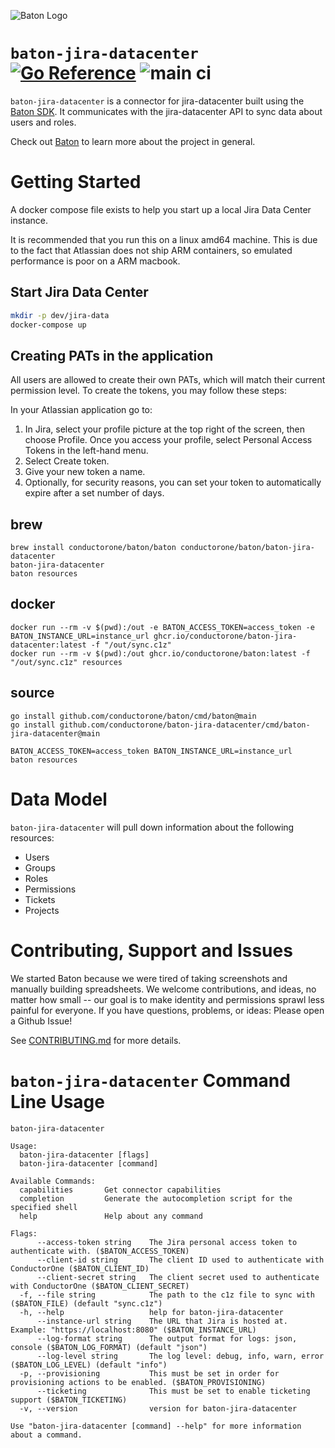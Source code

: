 ![Baton Logo](./docs/images/baton-logo.png)

# `baton-jira-datacenter` [![Go Reference](https://pkg.go.dev/badge/github.com/conductorone/baton-jira-datacenter.svg)](https://pkg.go.dev/github.com/conductorone/baton-jira-datacenter) ![main ci](https://github.com/conductorone/baton-jira-datacenter/actions/workflows/main.yaml/badge.svg)

`baton-jira-datacenter` is a connector for jira-datacenter built using the [Baton SDK](https://github.com/conductorone/baton-sdk). It communicates with the jira-datacenter API to sync data about users and roles.

Check out [Baton](https://github.com/conductorone/baton) to learn more about the project in general.

# Getting Started

A docker compose file exists to help you start up a local Jira Data Center instance.

It is recommended that you run this on a linux amd64 machine. This is due to the fact that Atlassian does not ship ARM containers, so emulated performance is poor on a ARM macbook.

## Start Jira Data Center
```bash
mkdir -p dev/jira-data
docker-compose up
```

## Creating PATs in the application
All users are allowed to create their own PATs, which will match their current permission level. To create the tokens, you may follow these steps:

In your Atlassian application go to:
1) In Jira, select your profile picture at the top right of the screen, then choose Profile. Once you access your profile, select Personal Access Tokens in the left-hand menu.
2) Select Create token.
3) Give your new token a name.
4) Optionally, for security reasons, you can set your token to automatically expire after a set number of days. 

## brew

```
brew install conductorone/baton/baton conductorone/baton/baton-jira-datacenter
baton-jira-datacenter
baton resources
```

## docker

```
docker run --rm -v $(pwd):/out -e BATON_ACCESS_TOKEN=access_token -e BATON_INSTANCE_URL=instance_url ghcr.io/conductorone/baton-jira-datacenter:latest -f "/out/sync.c1z"
docker run --rm -v $(pwd):/out ghcr.io/conductorone/baton:latest -f "/out/sync.c1z" resources
```

## source

```
go install github.com/conductorone/baton/cmd/baton@main
go install github.com/conductorone/baton-jira-datacenter/cmd/baton-jira-datacenter@main

BATON_ACCESS_TOKEN=access_token BATON_INSTANCE_URL=instance_url
baton resources
```

# Data Model

`baton-jira-datacenter` will pull down information about the following resources:
- Users
- Groups
- Roles
- Permissions
- Tickets 
- Projects

# Contributing, Support and Issues

We started Baton because we were tired of taking screenshots and manually building spreadsheets. We welcome contributions, and ideas, no matter how small -- our goal is to make identity and permissions sprawl less painful for everyone. If you have questions, problems, or ideas: Please open a Github Issue!

See [CONTRIBUTING.md](https://github.com/ConductorOne/baton/blob/main/CONTRIBUTING.md) for more details.

# `baton-jira-datacenter` Command Line Usage

```
baton-jira-datacenter

Usage:
  baton-jira-datacenter [flags]
  baton-jira-datacenter [command]

Available Commands:
  capabilities       Get connector capabilities
  completion         Generate the autocompletion script for the specified shell
  help               Help about any command

Flags:
      --access-token string    The Jira personal access token to authenticate with. ($BATON_ACCESS_TOKEN)
      --client-id string       The client ID used to authenticate with ConductorOne ($BATON_CLIENT_ID)
      --client-secret string   The client secret used to authenticate with ConductorOne ($BATON_CLIENT_SECRET)
  -f, --file string            The path to the c1z file to sync with ($BATON_FILE) (default "sync.c1z")
  -h, --help                   help for baton-jira-datacenter
      --instance-url string    The URL that Jira is hosted at. Example: "https://localhost:8080" ($BATON_INSTANCE_URL)
      --log-format string      The output format for logs: json, console ($BATON_LOG_FORMAT) (default "json")
      --log-level string       The log level: debug, info, warn, error ($BATON_LOG_LEVEL) (default "info")
  -p, --provisioning           This must be set in order for provisioning actions to be enabled. ($BATON_PROVISIONING)
      --ticketing              This must be set to enable ticketing support ($BATON_TICKETING)
  -v, --version                version for baton-jira-datacenter

Use "baton-jira-datacenter [command] --help" for more information about a command.

```
